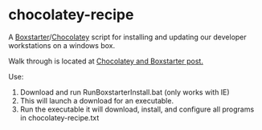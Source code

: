 chocolatey-recipe
=================

A [Boxstarter](http://boxstarter.org/)/[Chocolatey](https://chocolatey.org/) script for installing and updating our developer workstations on a windows box. 

Walk through is located at [Chocolatey and Boxstarter post.](http://www.jamessturtevant.com/posts/Chocolatey-And-Boxstarter/)

Use:
  1. Download and run RunBoxstarterInstall.bat (only works with IE)
  2. This will launch a download for an executable. 
  2. Run the executable it will download, install, and configure all programs in chocolatey-recipe.txt
